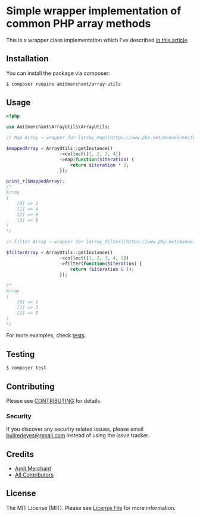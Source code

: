 # Simple wrapper implementation of common PHP array methods 

This is a wrapper class implementation which I've described [in this article](https://www.amitmerchant.com/how-to-implement-wrapper-classes-php/).

## Installation

You can install the package via composer:

```bash
$ composer require amitmerchant/array-utils
```

## Usage

```php
<?php

use Amitmerchant\ArrayUtils\ArrayUtils;

// Map Array → wrapper for [array_map](https://www.php.net/manual/en/function.array-map.php)

$mappedArray = ArrayUtils::getInstance()
                    ->collect([1, 2, 3, 4])
                    ->map(function($iteration) {
                        return $iteration * 2;
                    });

print_r($mappedArray);
/*
Array
(
    [0] => 2
    [1] => 4
    [2] => 6
    [3] => 8
)
*/

// Filter Array → wrapper for [array_filter](https://www.php.net/manual/en/function.array-filter.php)

$filterArray = ArrayUtils::getInstance()
                    ->collect([1, 2, 3, 4, 5])
                    ->filter(function($iteration) {
                        return ($iteration & 1);
                    });

/*
Array
(
    [0] => 1
    [1] => 3
    [2] => 5
)
*/
```

For more examples, check [tests](https://github.com/amitmerchant1990/array-utils/tree/master/tests).

## Testing

``` bash
$ composer test
```

## Contributing

Please see [CONTRIBUTING](CONTRIBUTING.md) for details.

### Security

If you discover any security related issues, please email bullredeyes@gmail.com instead of using the issue tracker.

## Credits

- [Amit Merchant](https://github.com/amitmerchant1990)
- [All Contributors](../../contributors)

## License

The MIT License (MIT). Please see [License File](LICENSE.md) for more information.